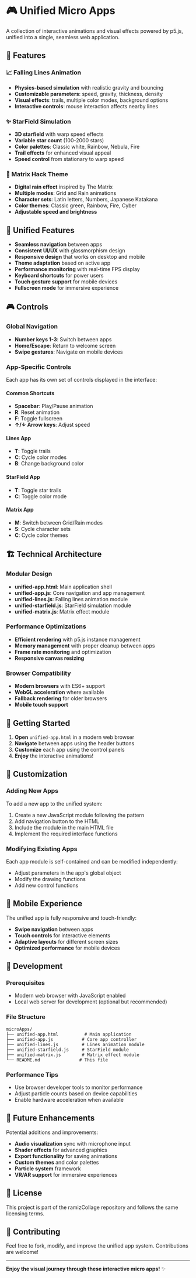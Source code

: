 # 🎮 Unified Micro Apps

A collection of interactive animations and visual effects powered by p5.js, unified into a single, seamless web application.

## 🚀 Features

### 📈 Falling Lines Animation
- **Physics-based simulation** with realistic gravity and bouncing
- **Customizable parameters**: speed, gravity, thickness, density
- **Visual effects**: trails, multiple color modes, background options
- **Interactive controls**: mouse interaction affects nearby lines

### ✨ StarField Simulation
- **3D starfield** with warp speed effects
- **Variable star count** (100-2000 stars)
- **Color palettes**: Classic white, Rainbow, Nebula, Fire
- **Trail effects** for enhanced visual appeal
- **Speed control** from stationary to warp speed

### 🔢 Matrix Hack Theme
- **Digital rain effect** inspired by The Matrix
- **Multiple modes**: Grid and Rain animations
- **Character sets**: Latin letters, Numbers, Japanese Katakana
- **Color themes**: Classic green, Rainbow, Fire, Cyber
- **Adjustable speed and brightness**

## 🎯 Unified Features

- **Seamless navigation** between apps
- **Consistent UI/UX** with glassmorphism design
- **Responsive design** that works on desktop and mobile
- **Theme adaptation** based on active app
- **Performance monitoring** with real-time FPS display
- **Keyboard shortcuts** for power users
- **Touch gesture support** for mobile devices
- **Fullscreen mode** for immersive experience

## 🎮 Controls

### Global Navigation
- **Number keys 1-3**: Switch between apps
- **Home/Escape**: Return to welcome screen
- **Swipe gestures**: Navigate on mobile devices

### App-Specific Controls
Each app has its own set of controls displayed in the interface:

#### Common Shortcuts
- **Spacebar**: Play/Pause animation
- **R**: Reset animation
- **F**: Toggle fullscreen
- **↑/↓ Arrow keys**: Adjust speed

#### Lines App
- **T**: Toggle trails
- **C**: Cycle color modes
- **B**: Change background color

#### StarField App
- **T**: Toggle star trails
- **C**: Toggle color mode

#### Matrix App
- **M**: Switch between Grid/Rain modes
- **S**: Cycle character sets
- **C**: Cycle color themes

## 🏗️ Technical Architecture

### Modular Design
- **unified-app.html**: Main application shell
- **unified-app.js**: Core navigation and app management
- **unified-lines.js**: Falling lines animation module
- **unified-starfield.js**: StarField simulation module
- **unified-matrix.js**: Matrix effect module

### Performance Optimizations
- **Efficient rendering** with p5.js instance management
- **Memory management** with proper cleanup between apps
- **Frame rate monitoring** and optimization
- **Responsive canvas resizing**

### Browser Compatibility
- **Modern browsers** with ES6+ support
- **WebGL acceleration** where available
- **Fallback rendering** for older browsers
- **Mobile touch support**

## 🚀 Getting Started

1. **Open** `unified-app.html` in a modern web browser
2. **Navigate** between apps using the header buttons
3. **Customize** each app using the control panels
4. **Enjoy** the interactive animations!

## 🎨 Customization

### Adding New Apps
To add a new app to the unified system:

1. Create a new JavaScript module following the pattern
2. Add navigation button to the HTML
3. Include the module in the main HTML file
4. Implement the required interface functions

### Modifying Existing Apps
Each app module is self-contained and can be modified independently:
- Adjust parameters in the app's global object
- Modify the drawing functions
- Add new control functions

## 📱 Mobile Experience

The unified app is fully responsive and touch-friendly:
- **Swipe navigation** between apps
- **Touch controls** for interactive elements
- **Adaptive layouts** for different screen sizes
- **Optimized performance** for mobile devices

## 🔧 Development

### Prerequisites
- Modern web browser with JavaScript enabled
- Local web server for development (optional but recommended)

### File Structure
```
microApps/
├── unified-app.html          # Main application
├── unified-app.js           # Core app controller
├── unified-lines.js         # Lines animation module
├── unified-starfield.js     # StarField module
├── unified-matrix.js        # Matrix effect module
└── README.md               # This file
```

### Performance Tips
- Use browser developer tools to monitor performance
- Adjust particle counts based on device capabilities
- Enable hardware acceleration when available

## 🌟 Future Enhancements

Potential additions and improvements:
- **Audio visualization** sync with microphone input
- **Shader effects** for advanced graphics
- **Export functionality** for saving animations
- **Custom themes** and color palettes
- **Particle system** framework
- **VR/AR support** for immersive experiences

## 📄 License

This project is part of the ramizCollage repository and follows the same licensing terms.

## 🤝 Contributing

Feel free to fork, modify, and improve the unified app system. Contributions are welcome!

---

**Enjoy the visual journey through these interactive micro apps!** ✨
